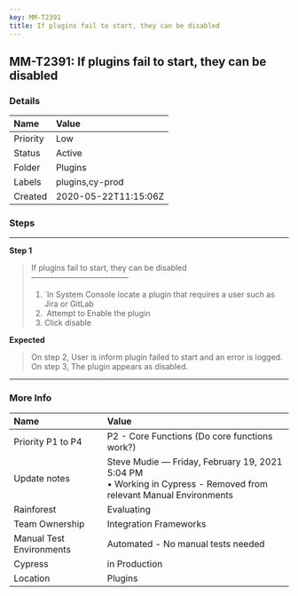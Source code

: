 ```yaml
---
key: MM-T2391
title: If plugins fail to start, they can be disabled
---
```


## MM-T2391: If plugins fail to start, they can be disabled

### Details

| Name     | Value                |
| :------- | :------------------- |
| Priority | Low                  |
| Status   | Active               |
| Folder   | Plugins              |
| Labels   | plugins,cy-prod      |
| Created  | 2020-05-22T11:15:06Z |

### Steps

<hr/>

**Step 1**

> <article>If plugins fail to start, they can be disabled<br>–––––––––––––––––––––––––<br><ol><li>`In System Console locate a plugin that requires a user such as Jira or GitLab</li><li>&nbsp;Attempt to Enable the plugin</li><li>Click disable</li></ol></article>

**Expected**

> <article>On step 2, User is inform plugin failed to start and an error is logged.<br>On step 3, The plugin appears as disabled.</article>

<hr/>

### More Info

| Name                     | Value                                                                                                               |
| :----------------------- | :------------------------------------------------------------------------------------------------------------------ |
| Priority P1 to P4        | P2 - Core Functions (Do core functions work?)                                                                       |
| Update notes             | Steve Mudie — Friday, February 19, 2021 5:04 PM<br>• Working in Cypress - Removed from relevant Manual Environments |
| Rainforest               | Evaluating                                                                                                          |
| Team Ownership           | Integration Frameworks                                                                                              |
| Manual Test Environments | Automated - No manual tests needed                                                                                  |
| Cypress                  | in Production                                                                                                       |
| Location                 | Plugins                                                                                                             |
